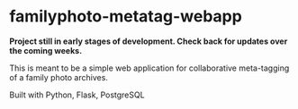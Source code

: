 # familyphoto-metatag-webapp

**Project still in early stages of development. Check back for updates over the coming weeks.**

This is meant to be a simple web application for collaborative meta-tagging of a family photo archives.

Built with Python, Flask, PostgreSQL  
